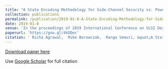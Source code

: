 ```yaml
---
title: "A State Encoding Methodology for Side-Channel Security vs. Power Trade-off Exploration"
collection: publications
permalink: /publication/2019-01-8-A-State-Encoding-Methodology-for-Side-Channel-Security-vs-Power-Trade-off-Exploration
date: 2019-01-8
venue: 'In the proceedings of 2019 International Conference on VLSI Design (VLSID 2019)'
paperurl: 'https://goo.gl/4kDDec'
citation: ' Richa Agrawal,  Mike Borowczak,  Ranga Vemuri, &quot;A State Encoding Methodology for Side-Channel Security vs. Power Trade-off Exploration.&quot; In the proceedings of 2019 International Conference on VLSI Design (VLSID 2019), 2019.'
---
```

[Download paper here](https://goo.gl/4kDDec)

Use [Google Scholar](https://scholar.google.com/scholar?q=A+State+Encoding+Methodology+for+Side+Channel+Security+vs.+Power+Trade+off+Exploration) for full citation